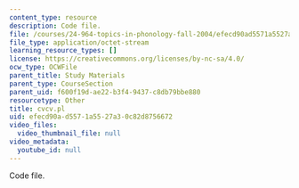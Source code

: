 ```yaml
---
content_type: resource
description: Code file.
file: /courses/24-964-topics-in-phonology-fall-2004/efecd90ad5571a5527a30c82d8756672_cvcv.pl
file_type: application/octet-stream
learning_resource_types: []
license: https://creativecommons.org/licenses/by-nc-sa/4.0/
ocw_type: OCWFile
parent_title: Study Materials
parent_type: CourseSection
parent_uid: f600f19d-ae22-b3f4-9437-c8db79bbe880
resourcetype: Other
title: cvcv.pl
uid: efecd90a-d557-1a55-27a3-0c82d8756672
video_files:
  video_thumbnail_file: null
video_metadata:
  youtube_id: null
---
```

Code file.